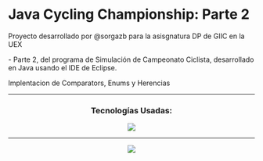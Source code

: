 # Java Cycling Championship: Parte 2
<p>Proyecto desarrollado por @sorgazb para la asisgnatura DP de GIIC en la UEX</p>
<p>- Parte 2, del programa de Simulación de Campeonato Ciclista, desarrollado en Java usando el IDE de Eclipse.</p>
<p>Implentacion de Comparators, Enums y Herencias</p>
<hr>
<div align="center">
  <h3>Tecnologías Usadas: </h3>
</div>
 <div align="center">
  <a href="#">
    <img src="https://skillicons.dev/icons?i=java,eclipse" />
  </a>
</div>
<hr>
<div align="center">
<img src="https://github.com/sorgazb/Java_Cycling_Championship/assets/150727714/3fa53493-72aa-4706-b42b-500923e31808"/>
</div>
